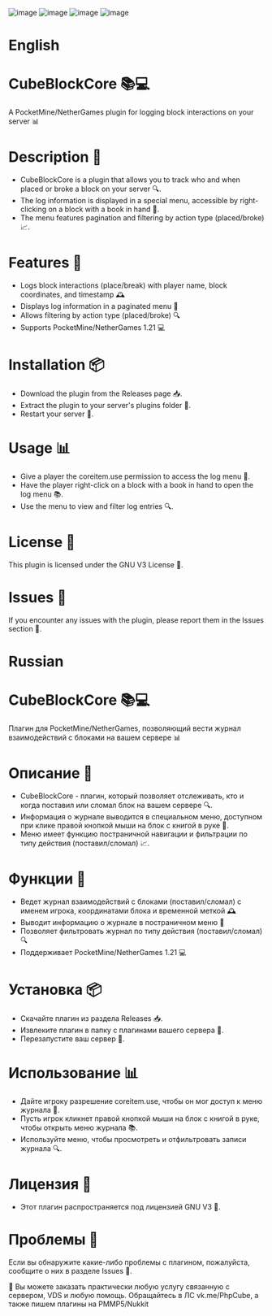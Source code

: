 
![image](https://github.com/user-attachments/assets/e466a736-03ef-43d1-851b-1af5d5bd0019)
![image](https://github.com/user-attachments/assets/7490416b-f33d-47ab-ba49-75d183c9cc30)
![image](https://github.com/user-attachments/assets/f5a22d44-d9f8-4dda-8306-7b47985a9b54)
![image](https://github.com/user-attachments/assets/c3b6f1ff-e781-4840-ae7e-9ea76ae5bc10)




# English

# CubeBlockCore 📚💻
A PocketMine/NetherGames plugin for logging block interactions on your server 📊

# Description 📝
- CubeBlockCore is a plugin that allows you to track who and when placed or broke a block on your server 🔍.
- The log information is displayed in a special menu, accessible by right-clicking on a block with a book in hand 📖.
- The menu features pagination and filtering by action type (placed/broke) 📈.

# Features 🎉
- Logs block interactions (place/break) with player name, block coordinates, and timestamp 🕰️
- Displays log information in a paginated menu 📄
- Allows filtering by action type (placed/broke) 🔍
- Supports PocketMine/NetherGames 1.21 💻

# Installation 📦
- Download the plugin from the Releases page 📥.
- Extract the plugin to your server's plugins folder 📁.
- Restart your server 🔁.

# Usage 📊
- Give a player the coreitem.use permission to access the log menu 🔑.
- Have the player right-click on a block with a book in hand to open the log menu 📚.
- Use the menu to view and filter log entries 🔍.

# License 📜
This plugin is licensed under the GNU V3 License 📝.

# Issues 🚨
If you encounter any issues with the plugin, please report them in the Issues section 📝.

# Russian

# CubeBlockCore 📚💻
Плагин для PocketMine/NetherGames, позволяющий вести журнал взаимодействий с блоками на вашем сервере 📊

# Описание 📝
- CubeBlockCore - плагин, который позволяет отслеживать, кто и когда поставил или сломал блок на вашем сервере 🔍. 
- Информация о журнале выводится в специальном меню, доступном при клике правой кнопкой мыши на блок с книгой в руке 📖. 
- Меню имеет функцию постраничной навигации и фильтрации по типу действия (поставил/сломал) 📈.

# Функции 🎉
- Ведет журнал взаимодействий с блоками (поставил/сломал) с именем игрока, координатами блока и временной меткой 🕰️
- Выводит информацию о журнале в постраничном меню 📄
- Позволяет фильтровать журнал по типу действия (поставил/сломал) 🔍
- Поддерживает PocketMine/NetherGames 1.21 💻

# Установка 📦

- Скачайте плагин из раздела Releases 📥.
- Извлеките плагин в папку с плагинами вашего сервера 📁.
- Перезапустите ваш сервер 🔁.

# Использование 📊
- Дайте игроку разрешение coreitem.use, чтобы он мог доступ к меню журнала 🔑.
- Пусть игрок кликнет правой кнопкой мыши на блок с книгой в руке, чтобы открыть меню журнала 📚.
- Используйте меню, чтобы просмотреть и отфильтровать записи журнала 🔍.

# Лицензия 📜
- Этот плагин распространяется под лицензией GNU V3 📝.

# Проблемы 🚨
Если вы обнаружите какие-либо проблемы с плагином, пожалуйста, сообщите о них в разделе Issues 📝.

💫 Вы можете заказать практически любую услугу связанную с сервером, VDS и любую помощь. Обращайтесь в ЛС vk.me/PhpCube, а также пишем плагины на PMMP5/Nukkit
